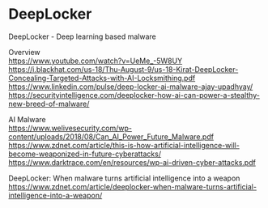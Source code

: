 # DeepLocker
DeepLocker - Deep learning based malware

Overview                                                                                                                     
https://www.youtube.com/watch?v=UeMe_-5W8UY                                                                                     
https://i.blackhat.com/us-18/Thu-August-9/us-18-Kirat-DeepLocker-Concealing-Targeted-Attacks-with-AI-Locksmithing.pdf                  
https://www.linkedin.com/pulse/deep-locker-ai-malware-ajay-upadhyay/                                                             
https://securityintelligence.com/deeplocker-how-ai-can-power-a-stealthy-new-breed-of-malware/       

AI Malware                                                                                                                      
https://www.welivesecurity.com/wp-content/uploads/2018/08/Can_AI_Power_Future_Malware.pdf
https://www.zdnet.com/article/this-is-how-artificial-intelligence-will-become-weaponized-in-future-cyberattacks/
https://www.darktrace.com/en/resources/wp-ai-driven-cyber-attacks.pdf


DeepLocker: When malware turns artificial intelligence into a weapon                                                           
https://www.zdnet.com/article/deeplocker-when-malware-turns-artificial-intelligence-into-a-weapon/
